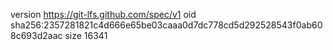 version https://git-lfs.github.com/spec/v1
oid sha256:2357281821c4d666e65be03caaa0d7dc778cd5d292528543f0ab608c693d2aac
size 16341
